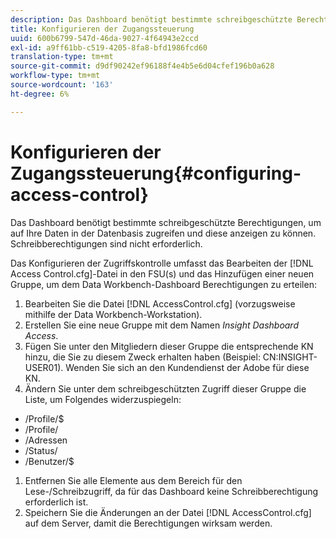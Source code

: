 ```yaml
---
description: Das Dashboard benötigt bestimmte schreibgeschützte Berechtigungen, um auf Ihre Daten in der Datenbasis zugreifen und diese anzeigen zu können. Schreibberechtigungen sind nicht erforderlich.
title: Konfigurieren der Zugangssteuerung
uuid: 600b6799-547d-46da-9027-4f64943e2ccd
exl-id: a9ff61bb-c519-4205-8fa8-bfd1986fcd60
translation-type: tm+mt
source-git-commit: d9df90242ef96188f4e4b5e6d04cfef196b0a628
workflow-type: tm+mt
source-wordcount: '163'
ht-degree: 6%

---
```


# Konfigurieren der Zugangssteuerung{#configuring-access-control}

Das Dashboard benötigt bestimmte schreibgeschützte Berechtigungen, um auf Ihre Daten in der Datenbasis zugreifen und diese anzeigen zu können. Schreibberechtigungen sind nicht erforderlich.

Das Konfigurieren der Zugriffskontrolle umfasst das Bearbeiten der [!DNL Access Control.cfg]-Datei in den FSU(s) und das Hinzufügen einer neuen Gruppe, um dem Data Workbench-Dashboard Berechtigungen zu erteilen:

1. Bearbeiten Sie die Datei [!DNL AccessControl.cfg] (vorzugsweise mithilfe der Data Workbench-Workstation).
1. Erstellen Sie eine neue Gruppe mit dem Namen *Insight Dashboard Access*.
1. Fügen Sie unter den Mitgliedern dieser Gruppe die entsprechende KN hinzu, die Sie zu diesem Zweck erhalten haben (Beispiel: CN:INSIGHT-USER01). Wenden Sie sich an den Kundendienst der Adobe für diese KN.
1. Ändern Sie unter dem schreibgeschützten Zugriff dieser Gruppe die Liste, um Folgendes widerzuspiegeln:

* /Profile/$
* /Profile/
* /Adressen
* /Status/
* /Benutzer/$

1. Entfernen Sie alle Elemente aus dem Bereich für den Lese-/Schreibzugriff, da für das Dashboard keine Schreibberechtigung erforderlich ist.
1. Speichern Sie die Änderungen an der Datei [!DNL AccessControl.cfg] auf dem Server, damit die Berechtigungen wirksam werden.
